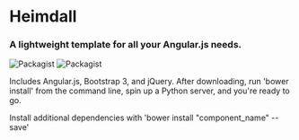 # Heimdall

### A lightweight template for all your Angular.js needs.
![Packagist](https://img.shields.io/badge/Angular-1.4.1-red.svg?style=flat-square)
![Packagist](https://img.shields.io/badge/Bootstrap-3.3.5-blue.svg?style=flat-square)

Includes Angular.js, Bootstrap 3, and jQuery. After downloading, run 'bower install' from the command line, spin up a Python server, and you're ready to go.

Install additional dependencies with 'bower install "component_name" --save'
